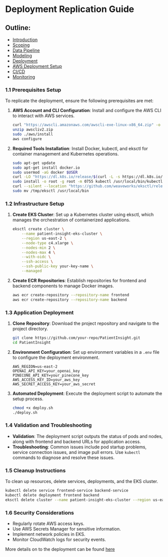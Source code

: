 # Deployment Replication Guide

## Outline:

- [Introduction](introduction.md)
- [Scoping](scoping.md)
- [Data Pipeline](data.md)
- [Modeling](modelling.md)
- [Deployment](deployment.md)
- [AWS Deployment Setup](aws_deployment_setup.md)
- [CI/CD](cicd.md)
- [Monitoring](monitoring.md)


### 1.1 Prerequisites Setup

To replicate the deployment, ensure the following prerequisites are met:

1. **AWS Account and CLI Configuration**: Install and configure the AWS CLI to interact with AWS services.
   ```bash
   curl "https://awscli.amazonaws.com/awscli-exe-linux-x86_64.zip" -o "awscliv2.zip"
   unzip awscliv2.zip
   sudo ./aws/install
   aws configure
   ```

2. **Required Tools Installation**: Install Docker, kubectl, and eksctl for container management and Kubernetes operations.
   ```bash
   sudo apt-get update
   sudo apt-get install docker.io
   sudo usermod -aG docker $USER
   curl -LO "https://dl.k8s.io/release/$(curl -L -s https://dl.k8s.io/release/stable.txt)/bin/linux/amd64/kubectl"
   sudo install -o root -g root -m 0755 kubectl /usr/local/bin/kubectl
   curl --silent --location "https://github.com/weaveworks/eksctl/releases/latest/download/eksctl_$(uname -s)_amd64.tar.gz" | tar xz -C /tmp
   sudo mv /tmp/eksctl /usr/local/bin
   ```

### 1.2 Infrastructure Setup

1. **Create EKS Cluster**: Set up a Kubernetes cluster using eksctl, which manages the orchestration of containerized applications.
   ```bash
   eksctl create cluster \
       --name patient-insight-eks-cluster \
       --region us-east-2 \
       --node-type c4.xlarge \
       --nodes-min 2 \
       --nodes-max 4 \
       --with-oidc \
       --ssh-access \
       --ssh-public-key your-key-name \
       --managed
   ```

2. **Create ECR Repositories**: Establish repositories for frontend and backend components to manage Docker images.
   ```bash
   aws ecr create-repository --repository-name frontend
   aws ecr create-repository --repository-name backend
   ```

### 1.3 Application Deployment

1. **Clone Repository**: Download the project repository and navigate to the project directory.
   ```bash
   git clone https://github.com/your-repo/PatientInsight.git
   cd PatientInsight
   ```

2. **Environment Configuration**: Set up environment variables in a `.env` file to configure the deployment environment.
   ```env
   AWS_REGION=us-east-2
   OPENAI_API_KEY=your_openai_key
   PINECONE_API_KEY=your_pinecone_key
   AWS_ACCESS_KEY_ID=your_aws_key
   AWS_SECRET_ACCESS_KEY=your_aws_secret
   ```

3. **Automated Deployment**: Execute the deployment script to automate the setup process.
   ```bash
   chmod +x deploy.sh
   ./deploy.sh
   ```

### 1.4 Validation and Troubleshooting

- **Validation**: The deployment script outputs the status of pods and nodes, along with frontend and backend URLs for application access.
- **Troubleshooting**: Common issues include pod startup problems, service connection issues, and image pull errors. Use `kubectl` commands to diagnose and resolve these issues.

### 1.5 Cleanup Instructions
To clean up resources, delete services, deployments, and the EKS cluster.
```bash
kubectl delete service frontend-service backend-service
kubectl delete deployment frontend backend
eksctl delete cluster --name patient-insight-eks-cluster --region us-east-2
```

### 1.6 Security Considerations
- Regularly rotate AWS access keys.
- Use AWS Secrets Manager for sensitive information.
- Implement network policies in EKS.
- Monitor CloudWatch logs for security events.

More details on to the deployment can be found [here](https://github.com/deepaku23/MedifyAI/blob/main/docs/README.md)